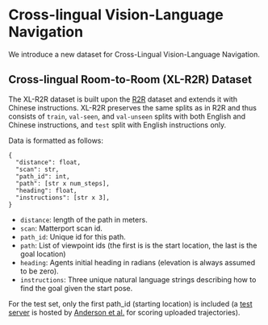 # Cross-lingual Vision-Language Navigation

We introduce a new dataset for Cross-Lingual Vision-Language Navigation. 

## Cross-lingual Room-to-Room (XL-R2R) Dataset

The XL-R2R dataset is built upon the [R2R](https://arxiv.org/abs/1711.07280) dataset and extends it with Chinese instructions. 
XL-R2R preserves the same splits as in R2R and thus consists of `train`, `val-seen`, and `val-unseen` splits with both English and Chinese instructions, and `test` split with English instructions only.  

Data is formatted as follows:
```
{
  "distance": float,
  "scan": str,
  "path_id": int,
  "path": [str x num_steps],
  "heading": float,
  "instructions": [str x 3],
}
```
- `distance`: length of the path in meters.
- `scan`: Matterport scan id.
- `path_id`: Unique id for this path.
- `path`: List of viewpoint ids (the first is is the start location, the last is the goal location)
- `heading`: Agents initial heading in radians (elevation is always assumed to be zero).
- `instructions`: Three unique natural language strings describing how to find the goal given the start pose.

For the test set, only the first path_id (starting location) is included (a [test server](https://evalai.cloudcv.org/web/challenges/challenge-page/97/overview) is hosted by [Anderson et al.](https://arxiv.org/abs/1711.07280) for scoring uploaded trajectories).